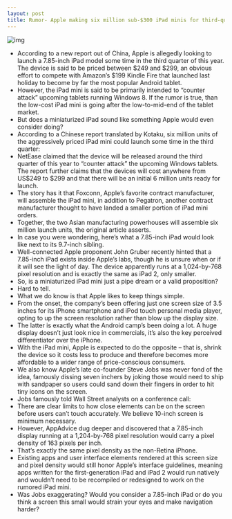 ```yaml
---
layout: post
title: Rumor- Apple making six million sub-$300 iPad minis for third-quarter launch
---
```

![img](http://media.idownloadblog.com/wp-content/uploads/2012/04/ipad-mini-update.jpg)
* According to a new report out of China, Apple is allegedly looking to launch a 7.85-inch iPad model some time in the third quarter of this year. The device is said to be priced between $249 and $299, an obvious effort to compete with Amazon’s $199 Kindle Fire that launched last holiday to become by far the most popular Android tablet.
* However, the iPad mini is said to be primarily intended to “counter attack” upcoming tablets running Windows 8. If the rumor is true, than the low-cost iPad mini is going after the low-to-mid-end of the tablet market.
* But does a miniaturized iPad sound like something Apple would even consider doing?
* According to a Chinese report translated by Kotaku, six million units of the aggressively priced iPad mini could launch some time in the third quarter:
* NetEase claimed that the device will be released around the third quarter of this year to “counter attack” the upcoming Windows tablets. The report further claims that the devices will cost anywhere from US$249 to $299 and that there will be an initial 6 million units ready for launch.
* The story has it that Foxconn, Apple’s favorite contract manufacturer, will assemble the iPad mini, in addition to Pegatron, another contract manufacturer thought to have landed a smaller portion of iPad mini orders.
* Together, the two Asian manufacturing powerhouses will assemble six million launch units, the original article asserts.
* In case you were wondering, here’s what a 7.85-inch iPad would look like next to its 9.7-inch sibling.
* Well-connected Apple proponent John Gruber recently hinted that a 7.85-inch iPad exists inside Apple’s labs, though he is unsure when or if it will see the light of day. The device apparently runs at a 1,024-by-768 pixel resolution and is exactly the same as iPad 2, only smaller.
* So, is a miniaturized iPad mini just a pipe dream or a valid proposition?
* Hard to tell.
* What we do know is that Apple likes to keep things simple.
* From the onset, the company’s been offering just one screen size of 3.5 inches for its iPhone smartphone and iPod touch personal media player, opting to up the screen resolution rather than blow up the display size.
* The latter is exactly what the Android camp’s been doing a lot. A huge display doesn’t just look nice in commercials, it’s also the key perceived differentiator over the iPhone.
* With the iPad mini, Apple is expected to do the opposite – that is, shrink the device so it costs less to produce and therefore becomes more affordable to a wider range of price-conscious consumers.
* We also know Apple’s late co-founder Steve Jobs was never fond of the idea, famously dissing seven inchers by joking those would need to ship with sandpaper so users could sand down their fingers in order to hit tiny icons on the screen.
* Jobs famously told Wall Street analysts on a conference call:
* There are clear limits to how close elements can be on the screen before users can’t touch accurately. We believe 10-inch screen is minimum necessary.
* However, AppAdvice dug deeper and discovered that a 7.85-inch display running at a 1,204-by-768 pixel resolution would carry a pixel density of 163 pixels per inch.
* That’s exactly the same pixel density as the non-Retina iPhone.
* Existing apps and user interface elements rendered at this screen size and pixel density would still honor Apple’s interface guidelines, meaning apps written for the first-generation iPad and iPad 2 would run natively and wouldn’t need to be recompiled or redesigned to work on the rumored iPad mini.
* Was Jobs exaggerating? Would you consider a 7.85-inch iPad or do you think a screen this small would strain your eyes and make navigation harder?

